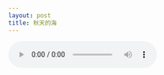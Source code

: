 ```yaml
---
layout: post
title: 秋天的海
---
```


<audio src="http://www.lattespirit.com/wp-content/uploads/2013/04/苏慧伦-秋天的海.mp3" controls="controls" preload="auto">


最近在听这首老歌，苏慧伦的《秋天的海》，没什么特别的意义，只是偶尔听起她的《鸭子》，再翻翻其它专辑而找到这首歌而已。